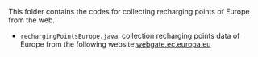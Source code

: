 This folder contains the codes for collecting recharging points of Europe from the web.
 - `rechargingPointsEurope.java`:  collection recharging points data of Europe from the following website:[webgate.ec.europa.eu](https://webgate.ec.europa.eu/tentec-maps/web/public/screen/home)
